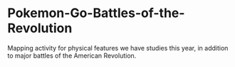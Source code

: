 # Pokemon-Go-Battles-of-the-Revolution
Mapping activity for physical features we have studies this year, in addition to major battles of the American Revolution.
